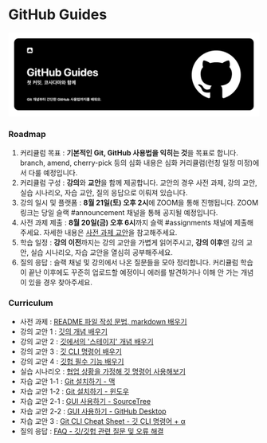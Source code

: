 # GitHub Guides
![banner](./contents/GitHubGuides.png)
### Roadmap
1. 커리큘럼 목표 : **기본적인 Git, GitHub 사용법을 익히는 것**을 목표로 합니다. branch, amend, cherry-pick 등의 심화 내용은 심화 커리큘럼(런칭 일정 미정)에서 다룰 예정입니다.
2. 커리큘럼 구성 : **강의**와 **교안**을 함께 제공합니다. 교안의 경우 사전 과제, 강의 교안, 실습 시나리오, 자습 교안, 질의 응답으로 이뤄져 있습니다.
3. 강의 일시 및 플랫폼 : **8월 21일(토) 오후 2시**에 ZOOM을 통해 진행됩니다. ZOOM 링크는 당일 슬랙 #announcement 채널을 통해 공지될 예정입니다.
4. 사전 과제 제출 : **8월 20일(금) 오후 6시**까지 슬랙 #assignments 채널에 제출해주세요. 자세한 내용은 [사전 과제 교안](https://cosadama.notion.site/b1f2d31abeae47e1ae3f49b28abfa897)을 참고해주세요.
5. 학습 일정 : **강의 이전**까지는 강의 교안을 가볍게 읽어주시고, **강의 이후**엔 강의 교안, 실습 시나리오, 자습 교안을 열심히 공부해주세요.
6. 질의 응답 : 슬랙 채널 및 강의에서 나온 질문들을 모아 정리합니다. 커리큘럼 학습이 끝난 이후에도 꾸준히 업로드할 예정이니 에러를 발견하거나 이해 안 가는 개념이 있을 경우 찾아주세요.

### Curriculum

- 사전 과제 : [README 파일 작성 문법, markdown 배우기](https://cosadama.notion.site/b1f2d31abeae47e1ae3f49b28abfa897)
- 강의 교안 1 : [깃의 개념 배우기](./git.md)
- 강의 교안 2 : [깃에서의 '스테이지' 개념 배우기](./stage-concept.md)
- 강의 교안 3 : [깃 CLI 명령어 배우기](./git-commands.md)
- 강의 교안 4 : [깃헙 필수 기능 배우기](./github-must-know-features.md)
- 실습 시나리오 : [협업 상황을 가정해 깃 명령어 사용해보기](./git-situations.md)
- 자습 교안 1-1 : [Git 설치하기 - 맥](./git-install-mac.md)
- 자습 교안 1-2 : [Git 설치하기 - 윈도우](./git-install-windows.md)
- 자습 교안 2-1 : [GUI 사용하기 - SourceTree](./gui-sourcetree.md)
- 자습 교안 2-2 : [GUI 사용하기 - GitHub Desktop](./gui-githubdesktop.md)
- 자습 교안 3 : [Git CLI Cheat Sheet - 깃 CLI 명령어 + α](https://cosadama.notion.site/Git-Cheat-Sheet-72faa5d1d29b45b88e7dc5eca830debc)
- 질의 응답 : [FAQ - 깃/깃헙 관련 질문 및 오류 해결](https://cosadama.notion.site/FAQ-Git-GitHub-90f9888bc76740c08d851d9b8eaae4b4)